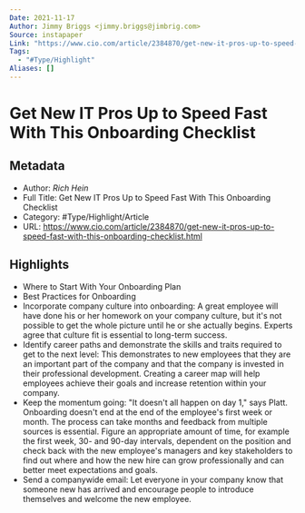 ```yaml
---
Date: 2021-11-17
Author: Jimmy Briggs <jimmy.briggs@jimbrig.com>
Source: instapaper
Link: "https://www.cio.com/article/2384870/get-new-it-pros-up-to-speed-fast-with-this-onboarding-checklist.html"
Tags:
  - "#Type/Highlight"
Aliases: []
---
```


# Get New IT Pros Up to Speed Fast With This Onboarding Checklist

## Metadata

* Author: *Rich Hein*
* Full Title: Get New IT Pros Up to Speed Fast With This Onboarding Checklist
* Category: #Type/Highlight/Article
* URL: https://www.cio.com/article/2384870/get-new-it-pros-up-to-speed-fast-with-this-onboarding-checklist.html

## Highlights

* Where to Start With Your Onboarding Plan
* Best Practices for Onboarding
* Incorporate company culture into onboarding: A great employee will have done his or her homework on your company culture, but it's not possible to get the whole picture until he or she actually begins. Experts agree that culture fit is essential to long-term success.
* Identify career paths and demonstrate the skills and traits required to get to the next level: This demonstrates to new employees that they are an important part of the company and that the company is invested in their professional development. Creating a career map will help employees achieve their goals and increase retention within your company.
* Keep the momentum going: "It doesn't all happen on day 1," says Platt. Onboarding doesn't end at the end of the employee's first week or month. The process can take months and feedback from multiple sources is essential. Figure an appropriate amount of time, for example the first week, 30- and 90-day intervals, dependent on the position and check back with the new employee's managers and key stakeholders to find out where and how the new hire can grow professionally and can better meet expectations and goals.
* Send a companywide email: Let everyone in your company know that someone new has arrived and encourage people to introduce themselves and welcome the new employee.
